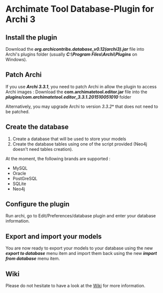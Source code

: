 # Archimate Tool Database-Plugin for Archi 3

## Install the plugin
Download the **_org.archicontribs.database_v0.12(archi3).jar_** file into Archi's plugins folder (usually **_C:\Program Files\Archi\Plugins_** on Windows).

## Patch Archi
If you use **_Archi 3.3.1_**, you need to patch Archi in allow the plugin to access Archi images :
Download the **com.archimatetool.editor.jar** file into the **_plugins/com.archimatetool.editor_3.3.1.201510051010_** folder

Alternatively, you may upgrade Archi to version *_3.3.2_** that does not need to be patched.

## Create the database
1. Create a database that will be used to store your models
2. Create the database tables using one of the script provided (Neo4j doesn't need tables creation).

At the moment, the following brands are supported :
* MySQL
* Oracle
* PostGreSQL
* SQLite
* Neo4j

## Configure the plugin
Run archi, go to Edit/Preferences/database plugin and enter your database information.

## Export and import your models
You are now ready to export your models to your database using the new **_export to database_** menu item and import them back using the new **_import from database_** menu item.

## Wiki
Please do not hesitate to have a look at the [Wiki](https://github.com/archi-contribs/database-plugin/wiki) for more information.
